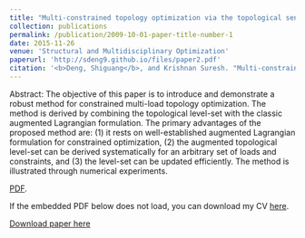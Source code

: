 ```yaml
---
title: "Multi-constrained topology optimization via the topological sensitivity 13"
collection: publications
permalink: /publication/2009-10-01-paper-title-number-1
date: 2015-11-26
venue: 'Structural and Multidisciplinary Optimization'
paperurl: 'http://sdeng9.github.io/files/paper2.pdf'
citation: '<b>Deng, Shiguang</b>, and Krishnan Suresh. "Multi-constrained topology optimization via the topological sensitivity." Structural and Multidisciplinary Optimization 51 (2015): 987-1001.'
---
```

Abstract: The objective of this paper is to introduce and demonstrate a robust method for constrained multi-load topology optimization. The method is derived by combining the topological level-set with the classic augmented Lagrangian formulation. The primary advantages of the proposed method are: (1) it rests on well-established augmented Lagrangian formulation for constrained optimization, (2) the augmented topological level-set can be derived systematically for an arbitrary set of loads and constraints, and (3) the level-set can be updated efficiently. The method is illustrated through numerical experiments.

[PDF](/files/J1-2015-SMO.pdf).

If the embedded PDF below does not load, you can download my CV [here](/files/ShiguangDeng_CV.pdf).

[Download paper here](http://sdeng9.github.io/files/paper2.pdf)